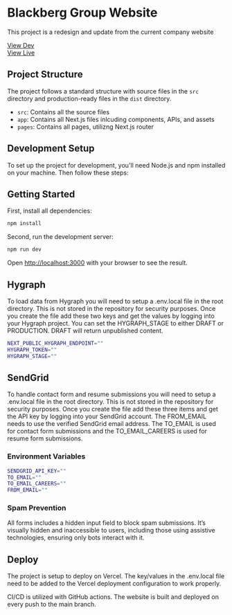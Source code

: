 # Blackberg Group Website 

This project is a redesign and update from the current company website

[View Dev](https://blackberg-website-git-dev-bbg.vercel.app)  
[View Live](https://www.blackberggroup.com/)

## Project Structure

The project follows a standard structure with source files in the `src` directory and production-ready files in the `dist` directory.

- `src`: Contains all the source files
- `app`: Contains all Next.js files inlcuding components, APIs, and assets
- `pages`: Contains all pages, utilizng Next.js router

## Development Setup

To set up the project for development, you'll need Node.js and npm installed on your machine. Then follow these steps:

## Getting Started

First, install all dependencies:

```bash
npm install
```

Second, run the development server:

```bash
npm run dev
```

Open [http://localhost:3000](http://localhost:3000) with your browser to see the result.

## Hygraph

To load data from Hygraph you will need to setup a .env.local file in the root directory. This is not stored in the repository for security purposes. Once you create the file add these two keys and get the values by logging into your Hygraph project. You can set the HYGRAPH_STAGE to either DRAFT or PRODUCTION. DRAFT will return unpublished content. 

```bash
NEXT_PUBLIC_HYGRAPH_ENDPOINT=""
HYGRAPH_TOKEN=""
HYGRAPH_STAGE=""
```

## SendGrid

To handle contact form and resume submissions you will need to setup a .env.local file in the root directory. This is not stored in the repository for security purposes. Once you create the file add these three items and get the API key by logging into your SendGrid account. The FROM_EMAIL needs to use the verified SendGrid email address. The TO_EMAIL is used for contact form submissions and the TO_EMAIL_CAREERS is used for resume form submissions.

### Environment Variables

```bash
SENDGRID_API_KEY=""
TO_EMAIL=""
TO_EMAIL_CAREERS=""
FROM_EMAIL=""
```

### Spam Prevention

All forms includes a hidden input field to block spam submissions. It’s visually hidden and inaccessible to users, including those using assistive technologies, ensuring only bots interact with it.

## Deploy 

The project is setup to deploy on Vercel. The key/values in the .env.local file need to be added to the Vercel deployment configuration to work properly. 

CI/CD is utilized with GitHub actions. The website is built and deployed on every push to the main branch. 
